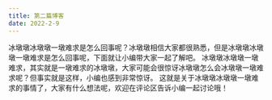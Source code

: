 ```yaml
---
title: 第二篇博客
date: 2022-2-9
---
```


冰墩墩冰墩墩一墩难求是怎么回事呢？冰墩墩相信大家都很熟悉，但是冰墩墩冰墩墩一墩难求是怎么回事呢，下面就让小编带大家一起了解吧。
冰墩墩冰墩墩一墩难求，其实就是一墩难求的冰墩墩，大家可能会很惊讶冰墩墩怎么会冰墩墩一墩难求呢？但事实就是这样，小编也感到非常惊讶。
这就是关于冰墩墩冰墩墩一墩难求的事情了，大家有什么想法呢，欢迎在评论区告诉小编一起讨论哦！